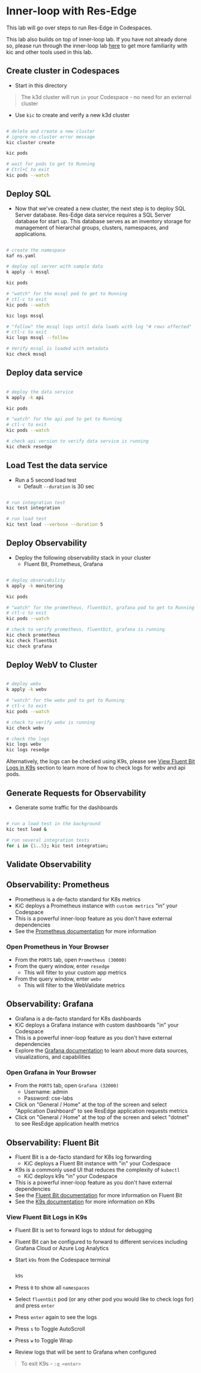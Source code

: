 # Inner-loop with Res-Edge

This lab will go over steps to run Res-Edge in Codespaces.

This lab also builds on top of inner-loop lab. If you have not already done so, please run through the inner-loop lab [here](../../inner-loop.md#inner-loop) to get more familiarity with kic and other tools used in this lab.

## Create cluster in Codespaces

- Start in this directory

> The k3d cluster will run `in` your Codespace - no need for an external cluster

- Use `kic` to create and verify a new k3d cluster

```bash

# delete and create a new cluster
# ignore no-cluster error message
kic cluster create

kic pods

# wait for pods to get to Running
# Ctrl+C to exit
kic pods --watch

```

## Deploy SQL

- Now that we've created a new cluster, the next step is to deploy SQL Server database. Res-Edge data service requires a SQL Server database for start up. This database serves as an inventory storage for management of hierarchal groups, clusters, namespaces, and applications.

```bash

# create the namespace
kaf ns.yaml

# deploy sql server with sample data
k apply -k mssql

kic pods

# "watch" for the mssql pod to get to Running
# ctl-c to exit
kic pods --watch

kic logs mssql

# "follow" the mssql logs until data loads with log "# rows affected"
# ctl-c to exit
kic logs mssql --follow

# Verify mssql is loaded with metadata
kic check mssql

```

## Deploy data service

```bash

# deploy the data service
k apply -k api

kic pods

# "watch" for the api pod to get to Running
# ctl-c to exit
kic pods --watch

# check api version to verify data service is running
kic check resedge

```

## Load Test the data service

- Run a 5 second load test
  - Default `--duration` is 30 sec

```bash

# run integration test
kic test integration

# run load test
kic test load --verbose --duration 5
```

## Deploy Observability

- Deploy the following observability stack in your cluster
  - Fluent Bit, Prometheus, Grafana

```bash

# deploy observability
k apply -k monitoring

kic pods

# "watch" for the prometheus, fluentbit, grafana pod to get to Running
# ctl-c to exit
kic pods --watch

# check to verify prometheus, fluentbit, grafana is running
kic check prometheus
kic check fluentbit
kic check grafana

```

## Deploy WebV to Cluster

```bash

# deploy webv
k apply -k webv

# "watch" for the webv pod to get to Running
# ctl-c to exit
kic pods --watch

# check to verify webv is running
kic check webv

# check the logs
kic logs webv
kic logs resedge

```

Alternatively, the logs can be checked using K9s, please see [View Fluent Bit Logs in K9s](#view-fluent-bit-logs-in-k9s) section to learn more of how to check logs for webv and api pods.

## Generate Requests for Observability

- Generate some traffic for the dashboards

```bash

# run a load test in the background
kic test load &

# run several integration tests
for i in {1..5}; kic test integration;

```

## Validate Observability

## Observability: Prometheus

- Prometheus is a de-facto standard for K8s metrics
- KiC deploys a Prometheus instance with `custom metrics` "in" your Codespace
- This is a powerful inner-loop feature as you don't have external dependencies
- See the [Prometheus documentation](https://prometheus.io/docs/introduction/overview/) for more information

### Open Prometheus in Your Browser

- From the `PORTS` tab, open `Prometheus (30000)`
- From the query window, enter `resedge`
  - This will filter to your custom app metrics
- From the query window, enter `webv`
  - This will filter to the WebValidate metrics

## Observability: Grafana

- Grafana is a de-facto standard for K8s dashboards
- KiC deploys a Grafana instance with custom dashboards "in" your Codespace
- This is a powerful inner-loop feature as you don't have external dependencies
- Explore the [Grafana documentation](https://grafana.com/docs/) to learn about more data sources, visualizations, and capabilities

### Open Grafana in Your Browser

- From the `PORTS` tab, open `Grafana (32000)`
  - Username: admin
  - Password: cse-labs
- Click on "General / Home" at the top of the screen and select "Application Dashboard" to see ResEdge application requests metrics
- Click on "General / Home" at the top of the screen and select "dotnet" to see ResEdge application health metrics

## Observability: Fluent Bit

- Fluent Bit is a de-facto standard for K8s log forwarding
  - KiC deploys a Fluent Bit instance with "in" your Codespace
- K9s is a commonly used UI that reduces the complexity of `kubectl`
  - KiC deploys k9s "in" your Codespace
- This is a powerful inner-loop feature as you don't have external dependencies
- See the [Fluent Bit documentation](https://docs.fluentbit.io/manual/) for more information on Fluent Bit
- See the [K9s documentation](https://k9scli.io/topics/commands/) for more information on K9s

### View Fluent Bit Logs in K9s

- Fluent Bit is set to forward logs to stdout for debugging
- Fluent Bit can be configured to forward to different services including Grafana Cloud or Azure Log Analytics

- Start `k9s` from the Codespace terminal

  ```bash

  k9s

  ```

- Press `0` to show all `namespaces`
- Select `fluentbit` pod (or any other pod you would like to check logs for) and press `enter`
- Press `enter` again to see the logs
- Press `s` to Toggle AutoScroll
- Press `w` to Toggle Wrap
- Review logs that will be sent to Grafana when configured

> To exit K9s - `:q <enter>`
